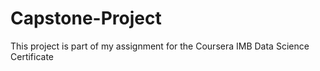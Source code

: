# Capstone-Project
This project is part of my assignment for the Coursera IMB Data Science Certificate
